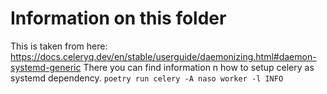 # Information on this folder
This is taken from here: https://docs.celeryq.dev/en/stable/userguide/daemonizing.html#daemon-systemd-generic
There you can find information n how to setup celery as systemd dependency.
```poetry run celery -A naso worker -l INFO```